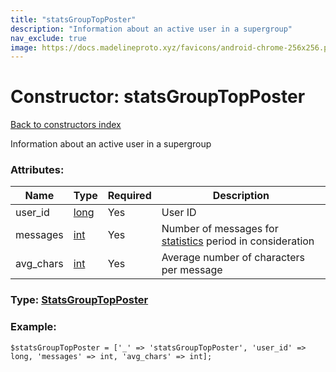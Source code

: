 ```yaml
---
title: "statsGroupTopPoster"
description: "Information about an active user in a supergroup"
nav_exclude: true
image: https://docs.madelineproto.xyz/favicons/android-chrome-256x256.png
---
```

# Constructor: statsGroupTopPoster  
[Back to constructors index](/API_docs/constructors/index.html)



Information about an active user in a supergroup

### Attributes:

| Name     |    Type       | Required | Description |
|----------|---------------|----------|-------------|
|user\_id|[long](/API_docs/types/long.html) | Yes|User ID|
|messages|[int](/API_docs/types/int.html) | Yes|Number of messages for [statistics](https://core.telegram.org/api/stats) period in consideration|
|avg\_chars|[int](/API_docs/types/int.html) | Yes|Average number of characters per message|



### Type: [StatsGroupTopPoster](/API_docs/types/StatsGroupTopPoster.html)


### Example:

```
$statsGroupTopPoster = ['_' => 'statsGroupTopPoster', 'user_id' => long, 'messages' => int, 'avg_chars' => int];
```  

